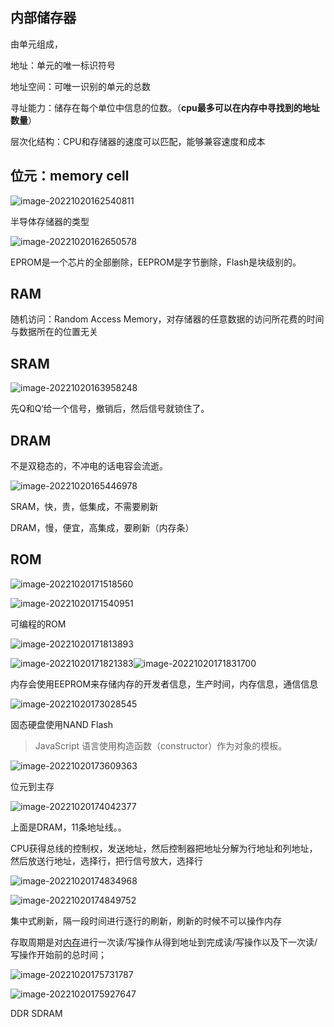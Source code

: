 ## 内部储存器

由单元组成，

地址：单元的唯一标识符号

地址空间：可唯一识别的单元的总数

寻址能力：储存在每个单位中信息的位数。（**cpu最多可以在内存中寻找到的地址数量**）

层次化结构：CPU和存储器的速度可以匹配，能够兼容速度和成本



## 位元：memory cell

![image-20221020162540811](Memory.assets/image-20221020162540811.png)

半导体存储器的类型

![image-20221020162650578](Memory.assets/image-20221020162650578.png)

EPROM是一个芯片的全部删除，EEPROM是字节删除，Flash是块级别的。

## RAM

随机访问：Random Access Memory，对存储器的任意数据的访问所花费的时间与数据所在的位置无关

## SRAM

![image-20221020163958248](Memory.assets/image-20221020163958248.png)

先Q和Q‘给一个信号，撤销后，然后信号就锁住了。

## DRAM

不是双稳态的，不冲电的话电容会流逝。

![image-20221020165446978](Memory.assets/image-20221020165446978.png)

SRAM，快，贵，低集成，不需要刷新

DRAM，慢，便宜，高集成，要刷新（内存条）

## ROM

![image-20221020171518560](Memory.assets/image-20221020171518560.png)

![image-20221020171540951](Memory.assets/image-20221020171540951.png)

可编程的ROM

![image-20221020171813893](Memory.assets/image-20221020171813893.png)

![image-20221020171821383](Memory.assets/image-20221020171821383.png)![image-20221020171831700](Memory.assets/image-20221020171831700.png)

内存会使用EEPROM来存储内存的开发者信息，生产时间，内存信息，通信信息

![image-20221020173028545](Memory.assets/image-20221020173028545.png)

固态硬盘使用NAND Flash

> JavaScript 语言使用构造函数（constructor）作为对象的模板。

![image-20221020173609363](Memory.assets/image-20221020173609363.png)

位元到主存

![image-20221020174042377](Memory.assets/image-20221020174042377.png)

上面是DRAM，11条地址线。。

CPU获得总线的控制权，发送地址，然后控制器把地址分解为行地址和列地址，然后放送行地址，选择行，把行信号放大，选择行

![image-20221020174834968](Memory.assets/image-20221020174834968.png)

![image-20221020174849752](Memory.assets/image-20221020174849752.png)

集中式刷新，隔一段时间进行逐行的刷新，刷新的时候不可以操作内存

存取周期是对[内存](https://so.csdn.net/so/search?q=内存&spm=1001.2101.3001.7020)进行一次读/写操作从得到地址到完成读/写操作以及下一次读/写操作开始前的总时间；

![image-20221020175731787](Memory.assets/image-20221020175731787.png)

![image-20221020175927647](Memory.assets/image-20221020175927647.png)

DDR SDRAM

